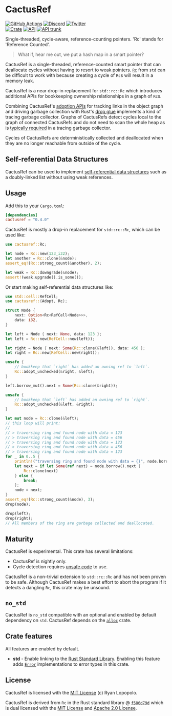 # CactusRef

[![GitHub Actions](https://github.com/artichoke/cactusref/workflows/CI/badge.svg)](https://github.com/artichoke/cactusref/actions)
[![Discord](https://img.shields.io/discord/607683947496734760)](https://discord.gg/QCe2tp2)
[![Twitter](https://img.shields.io/twitter/follow/artichokeruby?label=Follow&style=social)](https://twitter.com/artichokeruby)
<br>
[![Crate](https://img.shields.io/crates/v/cactusref.svg)](https://crates.io/crates/cactusref)
[![API](https://docs.rs/cactusref/badge.svg)](https://docs.rs/cactusref)
[![API trunk](https://img.shields.io/badge/docs-trunk-blue.svg)](https://artichoke.github.io/cactusref/cactusref/)

Single-threaded, cycle-aware, reference-counting pointers. 'Rc' stands for
'Reference Counted'.

> What if, hear me out, we put a hash map in a smart pointer?

CactusRef is a single-threaded, reference-counted smart pointer that can
deallocate cycles without having to resort to weak pointers. [`Rc`][std-rc] from
`std` can be difficult to work with because creating a cycle of `Rc`s will
result in a memory leak.

[std-rc]: https://doc.rust-lang.org/stable/std/rc/struct.Rc.html

CactusRef is a near drop-in replacement for `std::rc::Rc` which introduces
additional APIs for bookkeeping ownership relationships in a graph of `Rc`s.

Combining CactusRef's [adoption APIs] for tracking links in the object graph and
driving garbage collection with Rust's [drop glue] implements a kind of tracing
garbage collector. Graphs of CactusRefs detect cycles local to the graph of
connected CactusRefs and do not need to scan the whole heap as is [typically
required][rust-tour-tracing-gc] in a tracing garbage collector.

Cycles of CactusRefs are deterministically collected and deallocated when they
are no longer reachable from outside of the cycle.

[adoption apis]:
  https://artichoke.github.io/cactusref/cactusref/trait.Adopt.html
[drop glue]: https://doc.rust-lang.org/nightly/reference/destructors.html
[rust-tour-tracing-gc]:
  https://manishearth.github.io/blog/2021/04/05/a-tour-of-safe-tracing-gc-designs-in-rust/

## Self-referential Data Structures

CactusRef can be used to implement [self-referential data structures] such as a
doubly-linked list without using weak references.

[self-referential data structures]:
  https://artichoke.github.io/cactusref/cactusref/implementing_self_referential_data_structures/index.html

## Usage

Add this to your `Cargo.toml`:

```toml
[dependencies]
cactusref = "0.4.0"
```

CactusRef is mostly a drop-in replacement for `std::rc::Rc`, which can be used
like:

```rust
use cactusref::Rc;

let node = Rc::new(123_i32);
let another = Rc::clone(&node);
assert_eq!(Rc::strong_count(&another), 2);

let weak = Rc::downgrade(&node);
assert!(weak.upgrade().is_some());
```

Or start making self-referential data structures like:

```rust
use std::cell::RefCell;
use cactusref::{Adopt, Rc};

struct Node {
    next: Option<Rc<RefCell<Node>>>,
    data: i32,
}

let left = Node { next: None, data: 123 };
let left = Rc::new(RefCell::new(left));

let right = Node { next: Some(Rc::clone(&left)), data: 456 };
let right = Rc::new(RefCell::new(right));

unsafe {
    // bookkeep that `right` has added an owning ref to `left`.
    Rc::adopt_unchecked(&right, &left);
}

left.borrow_mut().next = Some(Rc::clone(&right));

unsafe {
    // bookkeep that `left` has added an owning ref to `right`.
    Rc::adopt_unchecked(&left, &right);
}

let mut node = Rc::clone(&left);
// this loop will print:
//
// > traversing ring and found node with data = 123
// > traversing ring and found node with data = 456
// > traversing ring and found node with data = 123
// > traversing ring and found node with data = 456
// > traversing ring and found node with data = 123
for _ in 0..5 {
    println!("traversing ring and found node with data = {}", node.borrow().data);
    let next = if let Some(ref next) = node.borrow().next {
        Rc::clone(next)
    } else {
        break;
    };
    node = next;
}
assert_eq!(Rc::strong_count(&node), 3);
drop(node);

drop(left);
drop(right);
// All members of the ring are garbage collected and deallocated.
```

## Maturity

CactusRef is experimental. This crate has several limitations:

- CactusRef is nightly only.
- Cycle detection requires [unsafe code][adopt-api] to use.

CactusRef is a non-trivial extension to `std::rc::Rc` and has not been proven to
be safe. Although CactusRef makes a best effort to abort the program if it
detects a dangling `Rc`, this crate may be unsound.

[adopt-api]: https://docs.rs/cactusref/*/cactusref/trait.Adopt.html

## `no_std`

CactusRef is `no_std` compatible with an optional and enabled by default
dependency on `std`. CactusRef depends on the [`alloc`] crate.

[`alloc`]: https://doc.rust-lang.org/alloc/

## Crate features

All features are enabled by default.

- **std** - Enable linking to the [Rust Standard Library]. Enabling this feature
  adds [`Error`] implementations to error types in this crate.

[rust standard library]: https://doc.rust-lang.org/nightly/std/
[`error`]: https://doc.rust-lang.org/nightly/std/error/trait.Error.html

## License

CactusRef is licensed with the [MIT License](LICENSE) (c) Ryan Lopopolo.

CactusRef is derived from `Rc` in the Rust standard library @
[`f586d79d`][alloc-rc-snapshot] which is dual licensed with the [MIT
License][rust-mit-license] and [Apache 2.0 License][rust-apache2-license].

[alloc-rc-snapshot]:
  https://github.com/rust-lang/rust/blob/f586d79d183d144e0cbf519e29247f36670e2076/library/alloc/src/rc.rs
[rust-mit-license]:
  https://github.com/rust-lang/rust/blob/f586d79d183d144e0cbf519e29247f36670e2076/LICENSE-MIT
[rust-apache2-license]:
  https://github.com/rust-lang/rust/blob/f586d79d183d144e0cbf519e29247f36670e2076/LICENSE-APACHE

